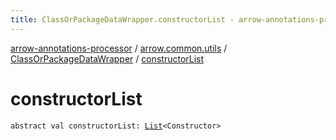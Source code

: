 ```yaml
---
title: ClassOrPackageDataWrapper.constructorList - arrow-annotations-processor
---
```


[arrow-annotations-processor](../../index.html) / [arrow.common.utils](../index.html) / [ClassOrPackageDataWrapper](index.html) / [constructorList](./constructor-list.html)

# constructorList

`abstract val constructorList: `[`List`](https://kotlinlang.org/api/latest/jvm/stdlib/kotlin.collections/-list/index.html)`<Constructor>`